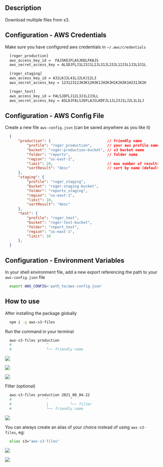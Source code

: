 ## Description

Download multiple files from s3.

## Configuration - AWS Credentials

Make sure you have configured aws credentials in `~/.aws/credentials`

```Bash
  [roger_production]
  aws_access_key_id =  FAJSKDJFLASJKDLFKAJS
  aws_secret_access_key = ALSDJFLJ1L23J1L2JL31JL23JL12J3L1J2L3J1L

  [roger_staging]
  aws_access_key_id = A31LKJ2L41LJ2LKJ12L3
  aws_secret_access_key = 12312312JH3K12H3K1JH2K3H1K2H3K1H231JK2H

  [roger_test]
  aws_access_key_id = FALSJDFLJ12L3J1L2J3LL
  aws_secret_access_key = ASLDJFALSJDFLAJSLKDFJL1JL23J1LJ2L1L1LJ
```

## Configuration - AWS Config File

Create a new file `aws-config.json` (can be saved anywhere as you like it)

```JSON
  {
      "production": {                          // friendly name
          "profile": "roger_production",       // your aws profile name
          "bucket": "roger-production-bucket", // s3 bucket name
          "folder": "reports",                 // folder name
          "region": "us-east-1",
          "limit": 20,                         // max number of results (menu)
          "sortResult": "desc"                 // sort by name (default ascending)
      },
      "staging": {
          "profile": "roger_staging",
          "bucket": "roger-staging-bucket",
          "folder": "reports_staging",
          "region": "us-east-1",
          "limit": 10,
          "sortResult": "desc"
      },
      "test": {
          "profile": "roger_test",
          "bucket": "roger-test-bucket",
          "folder": "report_test",
          "region": "us-east-1",
          "limit": 10
      },
  }
```

## Configuration - Environment Variables

In your shell environment file, add a new export referencing the path to your `aws-config.json` file

```Bash
  export AWS_CONFIG='path_to/aws-config.json'
```

## How to use

After installing the package globally

```Bash
  npm i -g aws-s3-files
```

Run the command in your terminal

```Bash
  aws-s3-files production
  #                ^
  #                └── friendly name
```

![](https://i.imgur.com/2KivCKS.png)

![](https://i.imgur.com/jlYVMmb.png)

![](https://i.imgur.com/6FQt9FO.png)

Filter (optional)

```Bash
  aws-s3-files production 2021_08_04-22
  #                ^          ^
  #                |          └── filter
  #                └── friendly name
```

![](https://i.imgur.com/uAw2v7t.png)

You can always create an alias of your choice instead of using `aws-s3-files`, eg:

```Bash
  alias s3="aws-s3-files"
```

![](https://i.imgur.com/w5f1XKT.png)

![](https://i.imgur.com/g6aVlPa.png)
